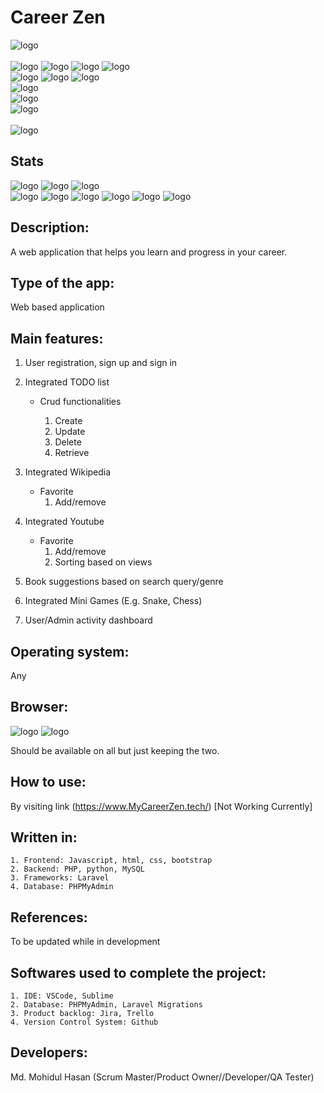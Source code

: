 # Career Zen

![logo](https://img.shields.io/badge/Career%20Zen-A%20site%20to%20develop%20career%20skills-blue?style=for-the-badge&logo=appveyor.svg)
<br><br>
![logo](https://img.shields.io/badge/Made%20with-Python-EC0F64?style=flat&logo=appveyor.svg)
![logo](https://img.shields.io/badge/Made%20with-PHP-EC0F64?style=flat&logo=appveyor.svg)
![logo](https://img.shields.io/badge/Made%20with-JavaScript-EC0F64?style=flat&logo=appveyor.svg)
![logo](https://img.shields.io/badge/Made%20with-MySql-EC0F64?style=flat&logo=appveyor.svg)
<br>
![logo](https://img.shields.io/badge/Uses-HTML-CF0D58?style=flat&logo=appveyor.svg)
![logo](https://img.shields.io/badge/Uses-CSS-CF0D58?style=flat&logo=appveyor.svg)
![logo](https://img.shields.io/badge/Uses-BootStrap-CF0D58?style=flat&logo=appveyor.svg)
<br>
![logo](https://img.shields.io/badge/Database-phpMyAdmin-B10B4B?style=flat&logo=appveyor.svg)
<br>
![logo](https://img.shields.io/badge/Framework-Laravel-93093F?style=flat&logo=appveyor.svg)
<br>
![logo](https://img.shields.io/badge/Version%20Control-GIT-760732?style=flat&logo=appveyor.svg)
<br><br>
![logo](https://img.shields.io/badge/Developer-Md.%20Mohidul%20Hasan-blue)


## Stats

![logo](https://img.shields.io/website?down_color=lightgrey&down_message=Site%20Down&up_color=blue&up_message=Work%20In%20Progress&url=https%3A%2F%2Fmycareerzen.tech%2F)
![logo](https://img.shields.io/github/release-date-pre/dead-shot95/CSE327.8-Project)
![logo](https://img.shields.io/github/v/release/dead-shot95/CSE327.8-Project?include_prereleases) <br>
![logo](https://img.shields.io/github/last-commit/dead-shot95/CSE327.8-Project/master)
![logo](https://img.shields.io/github/commits-since/dead-shot95/CSE327.8-Project/20.12.1/master?include_prereleases)
![logo](https://img.shields.io/github/commit-activity/w/dead-shot95/CSE327.8-Project)
![logo](https://img.shields.io/tokei/lines/github/dead-shot95/CSE327.8-Project)
![logo](https://img.shields.io/github/languages/code-size/dead-shot95/CSE327.8-Project)
![logo](https://img.shields.io/github/repo-size/dead-shot95/CSE327.8-Project)


## Description: 
<p>A web application that helps you learn and progress in your career.<p>

## Type of the app: 
Web based application 

## Main features: 
1. User registration, sign up and sign in
2. Integrated TODO list 
	* Crud functionalities

		1. Create
		2. Update
		3. Delete
		4. Retrieve

3. Integrated Wikipedia
	* Favorite 
		1. Add/remove
4. Integrated Youtube 
	* Favorite 
		1. Add/remove
		2. Sorting based on views
5. Book suggestions based on search query/genre
6. Integrated Mini Games (E.g. Snake, Chess)
7. User/Admin activity dashboard

## Operating system: 
Any 

## Browser:
![logo](https://img.shields.io/badge/Google-Chrome-0636A5?style=flat-square&logo=appveyor.svg)
![logo](https://img.shields.io/badge/Mozilla-Firefox-0636A5?style=flat-square&logo=appveyor.svg)
<p>Should be available on all but just keeping the two.</p>

## How to use: 
By visiting link (https://www.MyCareerZen.tech/)  [Not Working Currently]

## Written in:
	1. Frontend: Javascript, html, css, bootstrap
	2. Backend: PHP, python, MySQL
	3. Frameworks: Laravel
	4. Database: PHPMyAdmin
	
## References: 
To be updated while in development 

## Softwares used to complete the project: 
	1. IDE: VSCode, Sublime 
	2. Database: PHPMyAdmin, Laravel Migrations
	3. Product backlog: Jira, Trello
	4. Version Control System: Github
	
## Developers:
Md. Mohidul Hasan (Scrum Master/Product Owner//Developer/QA Tester)
